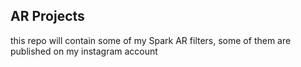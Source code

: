 ## AR Projects

this repo will contain some of my Spark AR filters, some of them are published on my instagram account 